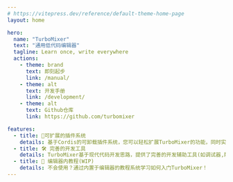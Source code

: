 ```yaml
---
# https://vitepress.dev/reference/default-theme-home-page
layout: home

hero:
  name: "TurboMixer"
  text: "通用低代码编辑器"
  tagline: Learn once, write everywhere
  actions:
    - theme: brand
      text: 即刻起步
      link: /manual/
    - theme: alt
      text: 开发手册
      link: /development/
    - theme: alt
      text: Github仓库
      link: https://github.com/turbomixer

features:
  - title: 🔌可扩展的插件系统
    details: 基于Cordis的可卸载插件系统，您可以轻松扩展TurboMixer的功能，同时实时启用/停用各类扩展
  - title: 🛠️ 完善的开发工具
    details: TurboMixer基于现代代码开发思路，提供了完善的开发辅助工具(如调试器,版本控制,数据库管理)
  - title: 🚀 编辑器内教程(WIP)
    details: 不会使用？通过内置于编辑器的教程系统学习如何入门TurboMixer！
---
```


